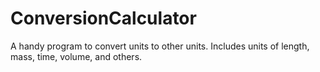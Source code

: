 # ConversionCalculator
A handy program to convert units to other units. Includes units of length, mass, time, volume, and others.
